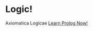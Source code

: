 # Logic!
Axiomatica Logicae
[Learn Prolog Now!](http://www.let.rug.nl/bos/lpn//lpnpage.php?pagetype=html&pageid=lpn-html)
